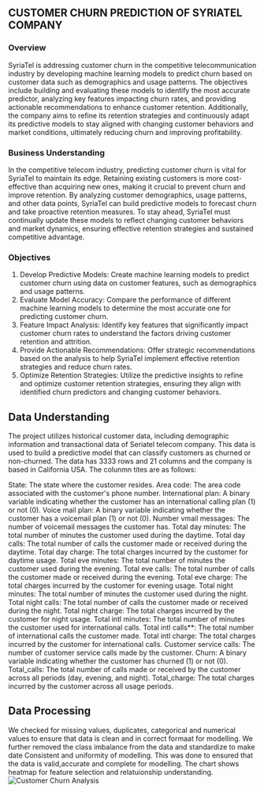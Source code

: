## CUSTOMER CHURN PREDICTION OF SYRIATEL COMPANY
### Overview
SyriaTel is addressing customer churn in the competitive telecommunication industry by developing machine learning models to predict churn based on customer data such as demographics and usage patterns. The objectives include building and evaluating these models to identify the most accurate predictor, analyzing key features impacting churn rates, and providing actionable recommendations to enhance customer retention. Additionally, the company aims to refine its retention strategies and continuously adapt its predictive models to stay aligned with changing customer behaviors and market conditions, ultimately reducing churn and improving profitability.
### Business Understanding
In the competitive telecom industry, predicting customer churn is vital for SyriaTel to maintain its edge. Retaining existing customers is more cost-effective than acquiring new ones, making it crucial to prevent churn and improve retention. By analyzing customer demographics, usage patterns, and other data points, SyriaTel can build predictive models to forecast churn and take proactive retention measures. To stay ahead, SyriaTel must continually update these models to reflect changing customer behaviors and market dynamics, ensuring effective retention strategies and sustained competitive advantage.
### Objectives 
1. Develop Predictive Models: Create machine learning models to predict customer churn using data on customer features, such as demographics and usage patterns.
2. Evaluate Model Accuracy: Compare the performance of different machine learning models to determine the most accurate one for predicting customer churn.
3. Feature Impact Analysis: Identify key features that significantly impact customer churn rates to understand the factors driving customer retention and attrition.
4. Provide Actionable Recommendations: Offer strategic recommendations based on the analysis to help SyriaTel implement effective retention strategies and reduce churn rates.
5. Optimize Retention Strategies: Utilize the predictive insights to refine and optimize customer retention strategies, ensuring they align with identified churn predictors and changing customer behaviors.
## Data Understanding 
The project utilizes historical customer data, including demographic information and transactional data of Seriatel telecom company. This data is used to build a predictive model that can classify customers as churned or non-churned. The data has 3333 rows and 21 columns and the company is based in California USA. The colunmn tites are as follows:

State: The state where the customer resides.
Area code: The area code associated with the customer's phone number.
International plan: A binary variable indicating whether the customer has an international calling plan (1) or not (0).
Voice mail plan: A binary variable indicating whether the customer has a voicemail plan (1) or not (0).
Number vmail messages: The number of voicemail messages the customer has.
Total day minutes: The total number of minutes the customer used during the daytime.
Total day calls: The total number of calls the customer made or received during the daytime.
Total day charge: The total charges incurred by the customer for daytime usage.
Total eve minutes: The total number of minutes the customer used during the evening.
Total eve calls: The total number of calls the customer made or received during the evening.
Total eve charge: The total charges incurred by the customer for evening usage.
Total night minutes: The total number of minutes the customer used during the night.
Total night calls: The total number of calls the customer made or received during the night.
Total night charge: The total charges incurred by the customer for night usage.
Total intl minutes: The total number of minutes the customer used for international calls.
Total intl calls**: The total number of international calls the customer made.
Total intl charge: The total charges incurred by the customer for international calls.
Customer service calls: The number of customer service calls made by the customer.
Churn: A binary variable indicating whether the customer has churned (1) or not (0).
Total_calls: The total number of calls made or received by the customer across all periods (day, evening, and night).
Total_charge: The total charges incurred by the customer across all usage periods.
## Data Processing 
We checked for missing values, duplicates, categorical and numerical values to ensure that data is clean and in correct formaat for modelling.
We further removed the class imbalance from the data and standardize to make date Consistent and uniformity of modelling.
This was done to ensured that the data is valid,accurate and complete for modelling. 
The chart shows heatmap for feature selection and relatuionship understanding.
![Customer Churn Analysis]()
